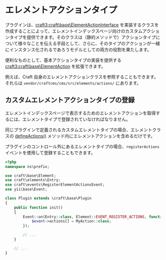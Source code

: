 # エレメントアクションタイプ

プラグインは、<craft3:craft\base\ElementActionInterface> を実装するクラスを作成することによって、エレメントインデックスページ向けのカスタムアクションタイプを提供できます。そのクラスは（静的メソッドで）アクションタイプについて様々なことを伝える手段として、さらに、そのタイプのアクションが一緒にインスタンス化されるであろうモデルとしての両方の役割を果たします。

便利なものとして、基本アクションタイプの実装を提供する <craft3:craft\base\ElementAction> を拡張できます。

例えば、Craft 自身のエレメントアクションクラスを参照することもできます。それらは `vendor/craftcms/cms/src/elements/actions/` にあります。

## カスタムエレメントアクションタイプの登録

エレメントインデックスページで表示するためのエレメントアクションを取得するには、エレメントタイプで登録されていなければなりません。

同じプラグインで定義されるカスタムエレメントタイプの場合、エレメントクラスの [defineActions()](element-types.md#index-page-actions) メソッド内にエレメントアクションを含めるだけです。

プラグインのコントロール外にあるエレメントタイプの場合、`registerActions` イベントを使用して登録することもできます。

```php
<?php
namespace ns\prefix;

use craft\base\Element;
use craft\elements\Entry;
use craft\events\RegisterElementActionsEvent;
use yii\base\Event;

class Plugin extends \craft\base\Plugin
{
    public function init()
    {
        Event::on(Entry::class, Element::EVENT_REGISTER_ACTIONS, function(RegisterElementActionsEvent $event) {
            $event->actions[] = MyAction::class;
        });

        // ...
    }

    // ...
}
```
